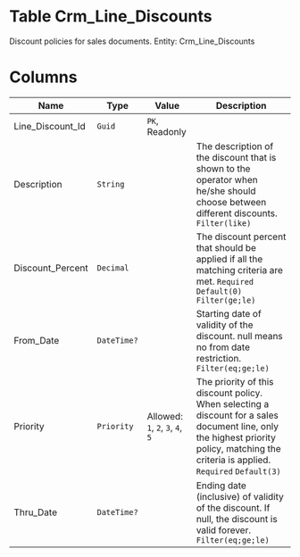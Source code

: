 # Table Crm_Line_Discounts

Discount policies for sales documents. Entity: Crm_Line_Discounts

# Columns

| Name | Type | Value | Description |
| - | - | - | --- |
|Line_Discount_Id|`Guid`|`PK`, Readonly||
|Description|`String`||The description of the discount that is shown to the operator when he/she should choose between different discounts. `Filter(like)` |
|Discount_Percent|`Decimal`||The discount percent that should be applied if all the matching criteria are met. `Required` `Default(0)` `Filter(ge;le)` |
|From_Date|`DateTime?`||Starting date of validity of the discount. null means no from date restriction. `Filter(eq;ge;le)` |
|Priority|`Priority`|Allowed: `1`, `2`, `3`, `4`, `5`|The priority of this discount policy. When selecting a discount for a sales document line, only the highest priority policy, matching the criteria is applied. `Required` `Default(3)` |
|Thru_Date|`DateTime?`||Ending date (inclusive) of validity of the discount. If null, the discount is valid forever. `Filter(eq;ge;le)` |
